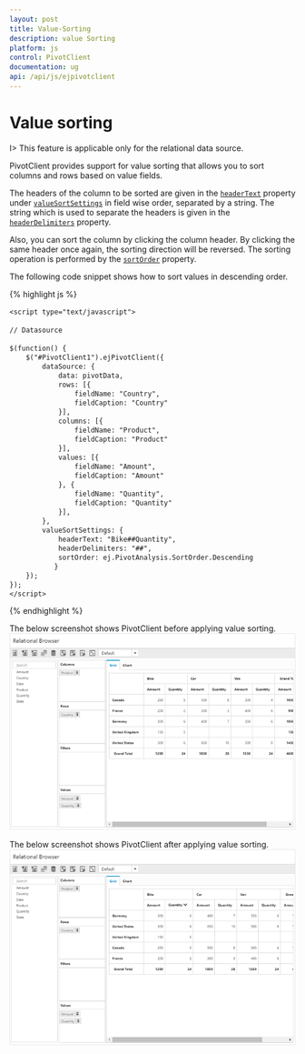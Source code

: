 ```yaml
---
layout: post
title: Value-Sorting
description: value Sorting
platform: js
control: PivotClient
documentation: ug
api: /api/js/ejpivotclient
---
```


# Value sorting

I> This feature is applicable only for the relational data source.

PivotClient provides support for value sorting that allows you to sort columns and rows based on value fields.

The headers of the column to be sorted are given in the [`headerText`](/api/js/ejpivotclient#members:valueSortSettings-headerText) property under [`valueSortSettings`](/api/js/ejpivotclient#members:valueSortSettings) in field wise order, separated by a string.  The string which is used to separate the headers is given in the [`headerDelimiters`](/api/js/ejpivotclient#members:valueSortSettings-headerDelimiters) property.

Also, you can sort the column by clicking the column header. By clicking the same header once again, the sorting direction will be reversed. The sorting operation is performed by the [`sortOrder`](/api/js/ejpivotclient#members:valueSortSettings-sortOrder) property.

The following code snippet shows how to sort values in descending order.

{% highlight js %}

    <script type="text/javascript">

    // Datasource

    $(function() {
        $("#PivotClient1").ejPivotClient({
            dataSource: {
                data: pivotData,
                rows: [{
                    fieldName: "Country",
                    fieldCaption: "Country"
                }],
                columns: [{
                    fieldName: "Product",
                    fieldCaption: "Product"
                }],
                values: [{
                    fieldName: "Amount",
                    fieldCaption: "Amount"
                }, {
                    fieldName: "Quantity",
                    fieldCaption: "Quantity"
                }],
            },
            valueSortSettings: {
                headerText: "Bike##Quantity",
                headerDelimiters: "##",
                sortOrder: ej.PivotAnalysis.SortOrder.Descending
               }
        });
    });
    </script>

{% endhighlight %}

The below screenshot shows PivotClient before applying value sorting.
![Before-value-sorting](Value-Sorting_images/Before.png)

The below screenshot shows PivotClient after applying value sorting.
![After-value-sorting](Value-Sorting_images/After.png)
